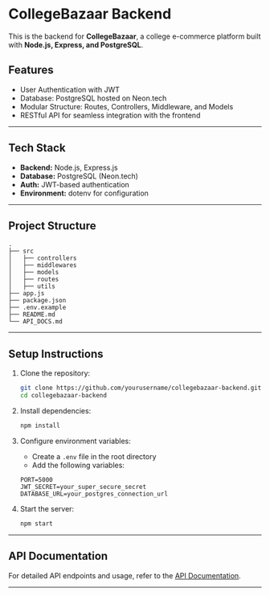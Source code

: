# CollegeBazaar Backend

This is the backend for **CollegeBazaar**, a college e-commerce platform built with **Node.js, Express, and PostgreSQL**.

## Features
- User Authentication with JWT
- Database: PostgreSQL hosted on Neon.tech
- Modular Structure: Routes, Controllers, Middleware, and Models
- RESTful API for seamless integration with the frontend

---

## Tech Stack
- **Backend:** Node.js, Express.js
- **Database:** PostgreSQL (Neon.tech)
- **Auth:** JWT-based authentication
- **Environment:** dotenv for configuration

---

## Project Structure
```
.
├── src
│   ├── controllers
│   ├── middlewares
│   ├── models
│   ├── routes
│   ├── utils
├── app.js
├── package.json
├── .env.example
├── README.md
└── API_DOCS.md
```

---

## Setup Instructions

1. Clone the repository:
   ```sh
   git clone https://github.com/yourusername/collegebazaar-backend.git
   cd collegebazaar-backend
   ```

2. Install dependencies:
   ```sh
   npm install
   ```

3. Configure environment variables:
   - Create a `.env` file in the root directory
   - Add the following variables:
   ```
   PORT=5000
   JWT_SECRET=your_super_secure_secret
   DATABASE_URL=your_postgres_connection_url
   ```

4. Start the server:
   ```sh
   npm start
   ```

---

## API Documentation
For detailed API endpoints and usage, refer to the [API Documentation](API_DOCS.md).

---

